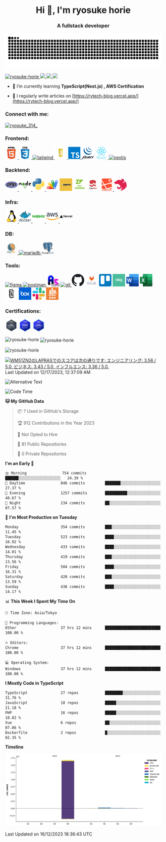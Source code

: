 <h1 align="center">Hi 👋, I'm ryosuke horie</h1>
<h3 align="center">A fullstack developer</h3>

<!-- snakegame SVG -->
![snake svg](https://github.com/ryosuke-horie/ryosuke-horie/blob/output/github-contribution-grid-snake.svg)

<p align="left">
  <a href="https://github.com/ryosuke-horie/ryosuke-horie/">
    <img src="https://komarev.com/ghpvc/?username=ryosuke-horie" alt="ryosuke-horie" />
  </a>
  <a href="https://github.com/ryosuke-horie">
    <img height="20" src="https://img.shields.io/github/followers/ryosuke-horie?label=follow&logo=github&style=flat" />
  </a>
  </a>
  <a href="http://qiita.com/ryosuke-horie">
    <img height="20" src="https://qiita-badge.apiapi.app/s/ryosuke-horie/posts.svg" />
  </a>
  <//qiita.com/ryosuke-horie">
    <img height="20" src="https://qiita-badge.apiapi.app/s/ryosuke-horie/contributions.svg" />
  </a>
</p>

- 🌱 I’m currently learning **TypeScript(Nest.js) , AWS Certification**

- 📝 I regularly write articles on [https://rytech-blog.vercel.app/](https://rytech-blog.vercel.app/)

<h3 align="left">Connect with me:</h3>
<p align="left">
<a href="https://twitter.com/ryosuke_314_" target="blank"><img align="center" src="https://raw.githubusercontent.com/rahuldkjain/github-profile-readme-generator/master/src/images/icons/Social/twitter.svg" alt="ryosuke_314_" height="30" width="40" /></a>
</p>

<h3 align="left">Frontend:</h3>
<p align="left">
  <!-- HTML -->
  <a href="https://www.w3.org/html/" target="_blank" rel="noreferrer">
    <img src="https://raw.githubusercontent.com/devicons/devicon/master/icons/html5/html5-original-wordmark.svg" alt="html5" width="40" height="40"/>
  </a>
  <!-- CSS -->
  <a href="https://www.w3schools.com/css/" target="_blank" rel="noreferrer">
    <img src="https://raw.githubusercontent.com/devicons/devicon/master/icons/css3/css3-original-wordmark.svg" alt="css3" width="40" height="40"/>
  </a>
  <!-- Tailwindcss -->
  <a href="https://tailwindcss.com/" target="_blank" rel="noreferrer">
    <img src="https://www.vectorlogo.zone/logos/tailwindcss/tailwindcss-icon.svg" alt="tailwind"  width="40" height="40"/>
  </a>
  <!-- Javascript -->
  <a href="https://developer.mozilla.org/en-US/docs/Web/JavaScript" target="_blank" rel="noreferrer">
    <img src="https://github.com/ryosuke-horie/ryosuke-horie/blob/main/assets/Javascript.png" alt="javascript" width="40" height="40"/>
  </a>
  <!-- TypeScript -->
  <a href="https://www.typescriptlang.org/" target="_blank" rel="noreferrer">
    <img src="https://raw.githubusercontent.com/devicons/devicon/master/icons/typescript/typescript-original.svg" alt="typescript" width="40" height="40"/>
  </a>
  <!-- JQuery -->
  <img src="https://github.com/ryosuke-horie/ryosuke-horie/blob/main/assets/JQuery.png" alt="JQuery" width="40" height="40"/>
  <!-- Reactjs -->
  <a href="https://reactjs.org/" target="_blank" rel="noreferrer">
    <img src="https://raw.githubusercontent.com/devicons/devicon/master/icons/react/react-original-wordmark.svg" alt="react" width="40" height="40"/>
  </a>
  <!-- Nextjs -->
  <a href="https://nextjs.org/" target="_blank" rel="noreferrer">
    <img src="https://cdn.worldvectorlogo.com/logos/nextjs-2.svg" alt="nextjs" width="40" height="40"/>
  </a>
</p>

<h3 align="left">Backtend:</h3>
<p align="left">
  <!-- PHP -->
  <a href="https://www.php.net" target="_blank" rel="noreferrer">
    <img src="https://raw.githubusercontent.com/devicons/devicon/master/icons/php/php-original.svg" alt="php" width="40" height="40"/>
  </a>
  <!-- Nodejs -->
  <a href="https://nodejs.org" target="_blank" rel="noreferrer">
    <img src="https://raw.githubusercontent.com/devicons/devicon/master/icons/nodejs/nodejs-original-wordmark.svg" alt="nodejs" width="40" height="40"/>
  </a>
  <!-- Python -->
  <a href="https://www.python.org" target="_blank" rel="noreferrer  ">
    <img src="https://github.com/ryosuke-horie/ryosuke-horie/blob/main/assets/Python.jpg" alt="python" width="40" height="40"/>
  </a>
  <!-- GoogleAppsScript -->
  <img src="https://github.com/ryosuke-horie/ryosuke-horie/blob/main/assets/GAS.png" alt="GoogleAppsScript" width="40" height="40"/>
  <!-- Smarty -->
  <img src="https://github.com/ryosuke-horie/ryosuke-horie/blob/main/assets/Smarty.jpg" alt="Smarty" width="40" height="40"/>
  <!-- ZendFramework -->
  <img src="https://github.com/ryosuke-horie/ryosuke-horie/blob/main/assets/Zend.png" alt="ZendFramework" width="40" height="40"/>
  <!-- CakePHP -->
  <img src="https://github.com/ryosuke-horie/ryosuke-horie/blob/main/assets/Cakephp.jpg" alt="CakePHP" width="40" height="40"/>
  <!-- Laravel -->
  <a href="https://laravel.com/" target="_blank" rel="noreferrer">
    <img src="https://github.com/ryosuke-horie/ryosuke-horie/blob/main/assets/Laravel.png" alt="laravel" width="40" height="40"/>
  </a>
  <!-- Nestjs -->
  <a href="https://nestjs.com/" target="_blank" rel="noreferrer">
    <img src="https://raw.githubusercontent.com/devicons/devicon/master/icons/nestjs/nestjs-plain.svg" alt="nestjs" width="40" height="40"/>
  </a>
</p>

<h3 align="left">Infra:</h3>
<p align="left">
  <!-- Linux -->
  <a href="https://www.linux.org/" target="_blank" rel="noreferrer">
    <img src="https://raw.githubusercontent.com/devicons/devicon/master/icons/linux/linux-original.svg" alt="linux" width="40" height="40"/>
  </a>
  <!-- Docker -->
  <a href="https://www.docker.com/" target="_blank" rel="noreferrer">
   <img src="https://raw.githubusercontent.com/devicons/devicon/master/icons/docker/docker-original-wordmark.svg" alt="docker" width="40" height="40"/>
  </a>
  <!-- Nginx -->
  <a href="https://www.nginx.com" target="_blank" rel="noreferrer">
    <img src="https://raw.githubusercontent.com/devicons/devicon/master/icons/nginx/nginx-original.svg" alt ="nginx" width="40" height="40"/>
  </a>
  <!-- AWS -->
  <a href="https://aws.amazon.com" target="_blank" rel="noreferrer">
    <img src="https://raw.githubusercontent.com/devicons/devicon/master/icons/amazonwebservices/amazonwebservices-original-wordmark.svg" alt="aws" width="40" height="40"/>
  </a>
  <!-- Vercel -->
  <img src="https://github.com/ryosuke-horie/ryosuke-horie/blob/main/assets/Vercel.png" alt="Vercel" width="40" height="40"/>
</p>

<h3 align="left">DB:</h3>
<p align="left">
  <!-- MySQL -->
  <a href="https://www.mysql.com/" target="_blank" rel="noreferrer">
    <img src="https://github.com/ryosuke-horie/ryosuke-horie/blob/main/assets/MySQL.png" alt="mysql" width="40" height="40"/>
  </a>
  <!-- MariaDB -->
  <a href="https://mariadb.org/" target="_blank" rel="noreferrer">
    <img src="https://www.vectorlogo.zone/logos/mariadb/mariadb-icon.svg" alt="mariadb" width="40" height="40"/>
  </a>
  <!-- postgres -->
  <a href="https://www.postgresql.org" target="_blank" rel="noreferrer">
    <img src="https://raw.githubusercontent.com/devicons/devicon/master/icons/postgresql/postgresql-original-wordmark.svg" alt="postgresql" width="40" height="40"/>
  </a>
</p>

<h3 align="left">Tools:</h3>
<p align="left">
  <!-- 開発向け -->
   <!-- Figma -->
   <a href="https://www.figma.com/" target="_blank" rel="noreferrer">
    <img src="https://www.vectorlogo.zone/logos/figma/figma-icon.svg" alt="figma" width="40" height="40"/>
  </a>
  <!-- Postman -->
  <a href="https://postman.com" target="_blank" rel="noreferrer">
    <img src="https://www.vectorlogo.zone/logos/getpostman/getpostman-icon.svg" alt="postman" width="40" height="40"/>
  </a>
  <!-- A5M2 -->
  <img src="https://github.com/ryosuke-horie/ryosuke-horie/blob/main/assets/A5M2.jpg" alt="A5M2" width="40" height="40"/>
  <!-- Git -->
  <a href="https://git-scm.com/" target="_blank" rel="noreferrer">
    <img src="https://www.vectorlogo.zone/logos/git-scm/git-scm-icon.svg" alt="git" width="40" height="40"/>
  </a>
  <!-- Github -->
  <img src="https://github.com/ryosuke-horie/ryosuke-horie/blob/main/assets/Github.png" alt="Github" width="40" height="40"/>
  <!-- Gitlab -->
  <img src="https://github.com/ryosuke-horie/ryosuke-horie/blob/main/assets/Gitlab.png" alt="Gitlab" width="40" height="40"/>
  <!-- タスク管理系 -->
  <!-- Trello -->
  <img src="https://github.com/ryosuke-horie/ryosuke-horie/blob/main/assets/Trello.png" alt="Trello" width="40" height="40"/>
  <!-- Backlog -->
  <img src="https://github.com/ryosuke-horie/ryosuke-horie/blob/main/assets/Backlog.jpg" alt="Backlog" width="40" height="40"/>
  <!-- ドキュメント系・その他 -->
  <!-- Word -->
  <img src="https://github.com/ryosuke-horie/ryosuke-horie/blob/main/assets/word.jpg" alt="Word" width="40" height="40"/>
  <!-- Excel -->
  <img src="https://github.com/ryosuke-horie/ryosuke-horie/blob/main/assets/Excel.jpg" alt="Excel" width="40" height="40"/>
  <!-- Notion -->
  <img src="https://github.com/ryosuke-horie/ryosuke-horie/blob/main/assets/Notion.png" alt="Notion" width="40" height="40"/>
  <!-- Box -->
  <img src="https://github.com/ryosuke-horie/ryosuke-horie/blob/main/assets/Box.png" alt="Box" width="40" height="40"/>
  <!-- Slack -->
  <img src="https://github.com/ryosuke-horie/ryosuke-horie/blob/main/assets/Slack.png" alt="Slack" width="40" height="40"/>
  <!-- GA4 -->
  <img src="https://github.com/ryosuke-horie/ryosuke-horie/blob/main/assets/GA4.png" alt="GA4" width="40" height="40"/>
</p>

<h3 align="left">Certifications:</h3>
<p align="left">
    <!-- CLF -->
    <img src="https://github.com/ryosuke-horie/ryosuke-horie/blob/main/assets/CLF.jpg" alt="CLF" width="40" height="40"/>
    <!-- SAA -->
    <img src="https://github.com/ryosuke-horie/ryosuke-horie/blob/main/assets/SAA.jpg" alt="SAA" width="40" height="40"/>
    <!-- SOA -->
    <img src="https://github.com/ryosuke-horie/ryosuke-horie/blob/main/assets/SOA.jpg" alt="SOA" width="40" height="40"/>
</p>

<p><img align="left" src="https://github-readme-stats.vercel.app/api/top-langs?username=ryosuke-horie&show_icons=true&locale=en&layout=compact&hide=javascript,css,html,scss,CMake" alt="ryosuke-horie" /></p>

<p>&nbsp;<img align="center" src="https://github-readme-stats.vercel.app/api?username=ryosuke-horie&show_icons=true&locale=en" alt="ryosuke-horie" /></p>

<p><img align="center" src="https://github-readme-streak-stats.herokuapp.com/?user=ryosuke-horie&" alt="ryosuke-horie" /></p>

<!--START_SECTION:lapras-card-->
<p ><a href="https://lapras.com/public/WM51ZN2" target="_blank" rel="noopener noreferrer"><img alt="WM51ZN2のLAPRASでのスコアは次の通りです: エンジニアリング: 3.56 / 5.0, ビジネス: 3.43 / 5.0, インフルエンス: 3.36 / 5.0." src="https://lapras-card-generator.vercel.app/api/svg?e=3.56&b=3.43&i=3.36&b1=%23020E27&b2=%230E5593&i1=%23030E21&i2=%231688BF&l=ja" width="400" ></a>  
Last Updated on 12/17/2023, 12:37:09 AM</p>
<!--END_SECTION:lapras-card-->

<img
  src="https://github.com/ryosuke-horie/ryosuke-horie/blob/output/images/stat.svg"
  alt="Alternative Text"
/>

<!--START_SECTION:waka-->
![Code Time](http://img.shields.io/badge/Code%20Time-898%20hrs%2027%20mins-blue)

**🐱 My GitHub Data** 

> 📦 ? Used in GitHub's Storage 
 > 
> 🏆 912 Contributions in the Year 2023
 > 
> 🚫 Not Opted to Hire
 > 
> 📜 81 Public Repositories 
 > 
> 🔑 0 Private Repositories 
 > 
**I'm an Early 🐤** 

```text
🌞 Morning                754 commits         ██████░░░░░░░░░░░░░░░░░░░   24.39 % 
🌆 Daytime                846 commits         ███████░░░░░░░░░░░░░░░░░░   27.37 % 
🌃 Evening                1257 commits        ██████████░░░░░░░░░░░░░░░   40.67 % 
🌙 Night                  234 commits         ██░░░░░░░░░░░░░░░░░░░░░░░   07.57 % 
```
📅 **I'm Most Productive on Tuesday** 

```text
Monday                   354 commits         ███░░░░░░░░░░░░░░░░░░░░░░   11.45 % 
Tuesday                  523 commits         ████░░░░░░░░░░░░░░░░░░░░░   16.92 % 
Wednesday                433 commits         ████░░░░░░░░░░░░░░░░░░░░░   14.01 % 
Thursday                 419 commits         ███░░░░░░░░░░░░░░░░░░░░░░   13.56 % 
Friday                   504 commits         ████░░░░░░░░░░░░░░░░░░░░░   16.31 % 
Saturday                 420 commits         ███░░░░░░░░░░░░░░░░░░░░░░   13.59 % 
Sunday                   438 commits         ████░░░░░░░░░░░░░░░░░░░░░   14.17 % 
```


📊 **This Week I Spent My Time On** 

```text
🕑︎ Time Zone: Asia/Tokyo

💬 Programming Languages: 
Other                    37 hrs 12 mins      █████████████████████████   100.00 % 

🔥 Editors: 
Chrome                   37 hrs 12 mins      █████████████████████████   100.00 % 

💻 Operating System: 
Windows                  37 hrs 12 mins      █████████████████████████   100.00 % 
```

**I Mostly Code in TypeScript** 

```text
TypeScript               27 repos            ████████░░░░░░░░░░░░░░░░░   31.76 % 
JavaScript               18 repos            █████░░░░░░░░░░░░░░░░░░░░   21.18 % 
PHP                      16 repos            █████░░░░░░░░░░░░░░░░░░░░   18.82 % 
Vue                      6 repos             ██░░░░░░░░░░░░░░░░░░░░░░░   07.06 % 
Dockerfile               2 repos             █░░░░░░░░░░░░░░░░░░░░░░░░   02.35 % 
```



**Timeline**

![Lines of Code chart](https://raw.githubusercontent.com/ryosuke-horie/ryosuke-horie/main/assets/bar_graph.png)


 Last Updated on 16/12/2023 18:36:43 UTC
<!--END_SECTION:waka-->
